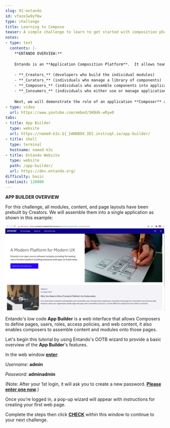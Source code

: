 ```yaml
---
slug: 01-entando
id: vfazo1w9yf6w
type: challenge
title: Learning to Compose
teaser: A simple challenge to learn to get started with composition phase
notes:
- type: text
  contents: |-
    **ENTANDO OVERVIEW:**

    Entando is an **Application Composition Platform**.  It allows teams to compose apps from a set of modules and web content.   Entando enables teams to organize work into 4 roles (individuals perform one or more roles). They are:

    - **_Creators_** (developers who build the individual modules)
    - **_Curators_** (individuals who manage a library of components)
    - **_Composers_** (individuals who assemble components into applications)
    - **_Consumers_** (individuals who either use or manage application configurations, e.g., users/roles/content mgmt)

    Next, we will demonstrate the role of an application **Composer** and walk through the steps to build your first composed application.
- type: video
  url: https://www.youtube.com/embed/5KBdk-wRyw0
tabs:
- title: App Builder
  type: website
  url: https://named-k3s.${_SANDBOX_ID}.instruqt.io/app-builder/
- title: shell
  type: terminal
  hostname: named-k3s
- title: Entando Website
  type: website
  path: /app-builder/
  url: https://dev.entando.org/
difficulty: basic
timelimit: 120000
---
```

**APP BUILDER OVERVIEW**

For this challenge, all modules, content, and page layouts have been prebuilt by Creators.  We will assemble them into a single application as shown in this example:

![Image Description](../assets/hello_world_app.png)

Entando's low code **App Builder** is a web interface that allows Composers to define pages, users, roles, access policies, and web content, it also enables composers to assemble content and modules onto those pages.

Let's begin this tutorial by using Entando's OOTB wizard to provide a basic overview of the **App Builder**'s features.

In the web window **<u>enter</u>**:

_Username_: **admin**

_Password_: **adminadmin**

(Note: After your 1st login, it will ask you to create a new password.  **<u>Please enter one now</u>**.)

Once you’re logged in, a pop-up wizard will appear with instructions for creating your first web page.

Complete the steps then click **<u>CHECK</u>** within this window to continue to your next challenge.
